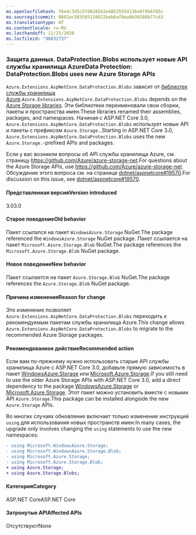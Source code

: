 ```yaml
---
ms.openlocfilehash: f6e4c3d5c5fd020562e48515554136e0f8b6785c
ms.sourcegitcommit: 0802ac583585110022beb6af8ea0b39188b77c43
ms.translationtype: HT
ms.contentlocale: ru-RU
ms.lasthandoff: 11/25/2020
ms.locfileid: "96032737"
---
```

### <a name="data-protection-dataprotectionblobs-uses-new-azure-storage-apis"></a><span data-ttu-id="a0d9c-101">Защита данных. DataProtection.Blobs использует новые API службы хранилища Azure</span><span class="sxs-lookup"><span data-stu-id="a0d9c-101">Data Protection: DataProtection.Blobs uses new Azure Storage APIs</span></span>

<span data-ttu-id="a0d9c-102">`Azure.Extensions.AspNetCore.DataProtection.Blobs` зависит от [библиотек службы хранилища Azure](https://github.com/Azure/azure-storage-net).</span><span class="sxs-lookup"><span data-stu-id="a0d9c-102">`Azure.Extensions.AspNetCore.DataProtection.Blobs` depends on the [Azure Storage libraries](https://github.com/Azure/azure-storage-net).</span></span> <span data-ttu-id="a0d9c-103">Эти библиотеки переименовали свои сборки, пакеты и пространства имен.</span><span class="sxs-lookup"><span data-stu-id="a0d9c-103">These libraries renamed their assemblies, packages, and namespaces.</span></span> <span data-ttu-id="a0d9c-104">Начиная с ASP.NET Core 3.0, `Azure.Extensions.AspNetCore.DataProtection.Blobs` использует новые API и пакеты с префиксом `Azure.Storage.`.</span><span class="sxs-lookup"><span data-stu-id="a0d9c-104">Starting in ASP.NET Core 3.0, `Azure.Extensions.AspNetCore.DataProtection.Blobs` uses the new `Azure.Storage.`-prefixed APIs and packages.</span></span>

<span data-ttu-id="a0d9c-105">Если у вас возникли вопросы об API службы хранилища Azure, см. страницу <https://github.com/Azure/azure-storage-net>.</span><span class="sxs-lookup"><span data-stu-id="a0d9c-105">For questions about the Azure Storage APIs, use <https://github.com/Azure/azure-storage-net>.</span></span> <span data-ttu-id="a0d9c-106">Обсуждение этого вопроса см. на странице [dotnet/aspnetcore#19570](https://github.com/dotnet/aspnetcore/issues/19570).</span><span class="sxs-lookup"><span data-stu-id="a0d9c-106">For discussion on this issue, see [dotnet/aspnetcore#19570](https://github.com/dotnet/aspnetcore/issues/19570).</span></span>

#### <a name="version-introduced"></a><span data-ttu-id="a0d9c-107">Представленная версия</span><span class="sxs-lookup"><span data-stu-id="a0d9c-107">Version introduced</span></span>

<span data-ttu-id="a0d9c-108">3.0</span><span class="sxs-lookup"><span data-stu-id="a0d9c-108">3.0</span></span>

#### <a name="old-behavior"></a><span data-ttu-id="a0d9c-109">Старое поведение</span><span class="sxs-lookup"><span data-stu-id="a0d9c-109">Old behavior</span></span>

<span data-ttu-id="a0d9c-110">Пакет ссылался на пакет `WindowsAzure.Storage` NuGet.</span><span class="sxs-lookup"><span data-stu-id="a0d9c-110">The package referenced the `WindowsAzure.Storage` NuGet package.</span></span>
<span data-ttu-id="a0d9c-111">Пакет ссылается на пакет `Microsoft.Azure.Storage.Blob` NuGet.</span><span class="sxs-lookup"><span data-stu-id="a0d9c-111">The package references the `Microsoft.Azure.Storage.Blob` NuGet package.</span></span>

#### <a name="new-behavior"></a><span data-ttu-id="a0d9c-112">Новое поведение</span><span class="sxs-lookup"><span data-stu-id="a0d9c-112">New behavior</span></span>

<span data-ttu-id="a0d9c-113">Пакет ссылается на пакет `Azure.Storage.Blob` NuGet.</span><span class="sxs-lookup"><span data-stu-id="a0d9c-113">The package references the `Azure.Storage.Blob` NuGet package.</span></span>

#### <a name="reason-for-change"></a><span data-ttu-id="a0d9c-114">Причина изменения</span><span class="sxs-lookup"><span data-stu-id="a0d9c-114">Reason for change</span></span>

<span data-ttu-id="a0d9c-115">Это изменение позволяет `Azure.Extensions.AspNetCore.DataProtection.Blobs` переходить к рекомендуемым пакетам службы хранилища Azure.</span><span class="sxs-lookup"><span data-stu-id="a0d9c-115">This change allows `Azure.Extensions.AspNetCore.DataProtection.Blobs` to migrate to the recommended Azure Storage packages.</span></span>

#### <a name="recommended-action"></a><span data-ttu-id="a0d9c-116">Рекомендованное действие</span><span class="sxs-lookup"><span data-stu-id="a0d9c-116">Recommended action</span></span>

<span data-ttu-id="a0d9c-117">Если вам по-прежнему нужно использовать старые API службы хранилища Azure с ASP.NET Core 3.0, добавьте прямую зависимость в пакет [WindowsAzure.Storage](https://www.nuget.org/packages/WindowsAzure.Storage/) или [Microsoft.Azure.Storage](https://www.nuget.org/packages/Microsoft.Azure.Storage.Blob/).</span><span class="sxs-lookup"><span data-stu-id="a0d9c-117">If you still need to use the older Azure Storage APIs with ASP.NET Core 3.0, add a direct dependency to the package [WindowsAzure.Storage](https://www.nuget.org/packages/WindowsAzure.Storage/) or [Microsoft.Azure.Storage](https://www.nuget.org/packages/Microsoft.Azure.Storage.Blob/).</span></span> <span data-ttu-id="a0d9c-118">Этот пакет можно установить вместе с новыми API `Azure.Storage`.</span><span class="sxs-lookup"><span data-stu-id="a0d9c-118">This package can be installed alongside the new `Azure.Storage` APIs.</span></span>

<span data-ttu-id="a0d9c-119">Во многих случаях обновление включает только изменение инструкций `using` для использования новых пространств имен:</span><span class="sxs-lookup"><span data-stu-id="a0d9c-119">In many cases, the upgrade only involves changing the `using` statements to use the new namespaces:</span></span>

```diff
- using Microsoft.WindowsAzure.Storage;
- using Microsoft.WindowsAzure.Storage.Blob;
- using Microsoft.Azure.Storage;
- using Microsoft.Azure.Storage.Blob;
+ using Azure.Storage;
+ using Azure.Storage.Blobs;
```

#### <a name="category"></a><span data-ttu-id="a0d9c-120">Категория</span><span class="sxs-lookup"><span data-stu-id="a0d9c-120">Category</span></span>

<span data-ttu-id="a0d9c-121">ASP.NET Core</span><span class="sxs-lookup"><span data-stu-id="a0d9c-121">ASP.NET Core</span></span>

#### <a name="affected-apis"></a><span data-ttu-id="a0d9c-122">Затронутые API</span><span class="sxs-lookup"><span data-stu-id="a0d9c-122">Affected APIs</span></span>

<span data-ttu-id="a0d9c-123">Отсутствуют</span><span class="sxs-lookup"><span data-stu-id="a0d9c-123">None</span></span>

<!-- 

#### Affected APIs

Not detectable via API analysis

-->
